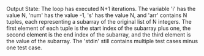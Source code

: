 Output State: The loop has executed N+1 iterations. The variable 'i' has the value N, 'num' has the value -1, 's' has the value N, and 'arr' contains N tuples, each representing a subarray of the original list of N integers. The first element of each tuple is the start index of the subarray plus one, the second element is the end index of the subarray, and the third element is the value of the subarray. The 'stdin' still contains multiple test cases minus one test case.